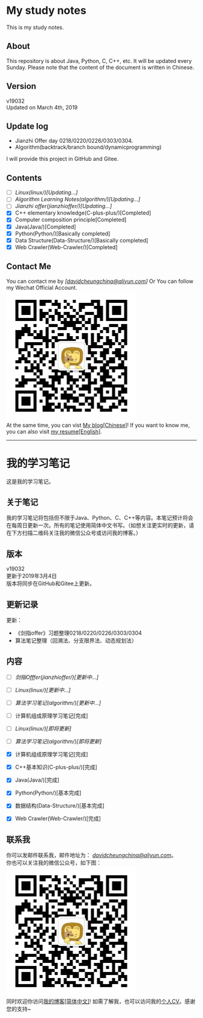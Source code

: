 ﻿# My study notes
This is my study notes.
## About
This repository is about Java, Python, C, C++, etc. It will be updated every Sunday. Please note that the content of the document is written in Chinese.
## Version
v19032<br>
Updated on March 4th, 2019
## Update log

 - Jianzhi Offer day 0218/0220/0226/0303/0304.
 - Algorithm(backtrack/branch bound/dynamicprogramming)

I will provide this project in GitHub and Gitee.

## Contents 
 - [ ] *Linux(linux/)[Updating...]*
 - [ ] *Algorithm Learning Notes(algorithm/)[Updating...]*
 - [ ] *Jianzhi offer(jianzhioffer/)[Updating...]*
 - [x] C++ elementary knowledge(C-plus-plus/)[Completed]
 - [x] Computer composition principle[Completed]
 - [x] Java(Java/)[Completed]
 - [x] Python(Python/)[Basically completed]
 - [x] Data Structure(Data-Structure/)[Basically completed]
 - [x] Web Crawler(Web-Crawler/)[Completed]

## Contact Me
You can contact me by *[davidcheungchina@aliyun.com]*
Or You can follow my Wechat Official Account.
![](https://github.com/dqhplhzz2008/dqhplhzz2008.github.io/raw/master/weixingongzhonghao.jpg)  <br>
At the same time, you can vist [My blog[Chinese]](http://www.yushuai.xyz)!
If you want to know me, you can also visit [my resume\[English\]](https://gitpages.yushuai.me/cv/index_en.html). 

------------------------------------------------------

# 我的学习笔记
这是我的学习笔记。
## 关于笔记
我的学习笔记将包括但不限于Java、Python、C、C++等内容。本笔记预计将会在每周日更新一次。所有的笔记使用简体中文书写。（如想关注更实时的更新，请在下方扫描二维码关注我的微信公众号或访问我的博客。）
## 版本
v19032<br>
更新于2019年3月4日<br>
版本将同步在GitHub和Gitee上更新。

## 更新记录
更新：
 - 《剑指offer》习题整理0218/0220/0226/0303/0304
 - 算法笔记整理（回溯法、分支限界法、动态规划法）

## 内容

 - [ ] *剑指Offfer(jianzhioffer/)[更新中...]*
 - [ ] *Linux(linux/)[更新中...]*
 - [ ] *算法学习笔记(algorithm/)[更新中...]*
 - [ ] 计算机组成原理学习笔记[完成]
 - [ ] *Linux(linux/)[即将更新]*
 - [ ] *算法学习笔记(algorithm/)[即将更新]*
 - [x] 计算机组成原理学习笔记[完成]
 - [x] C++基本知识(C-plus-plus/)[完成] 
 - [x] Java(Java/)[完成]
 - [x] Python(Python/)[基本完成]
 - [x] 数据结构(Data-Structure/)[基本完成]
 - [x] Web Crawler(Web-Crawler/)[完成]


## 联系我
你可以发邮件联系我，邮件地址为： *davidcheungchina@aliyun.com*。<br>
你也可以关注我的微信公众号，如下图：
![](https://github.com/dqhplhzz2008/dqhplhzz2008.github.io/raw/master/weixingongzhonghao.jpg)  <br>
同时欢迎你访问[我的博客[简体中文]](http://www.yushuai.xyz)!
如需了解我，也可以访问我的[个人CV](https://gitpages.yushuai.me/cv/index.html)。感谢您的支持~
